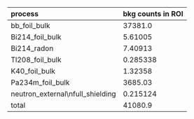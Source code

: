| **process**                        | **bkg counts in ROI** |
|:-----------------------------------|:----------------------|
| bb\_foil\_bulk                     | 37381.0               |
| Bi214\_foil\_bulk                  | 5.61005               |
| Bi214\_radon                       | 7.40913               |
| Tl208\_foil\_bulk                  | 0.285338              |
| K40\_foil\_bulk                    | 1.32358               |
| Pa234m\_foil\_bulk                 | 3685.03               |
| neutron\_external\nfull\_shielding | 0.215124              |
| total                              | 41080.9               |
